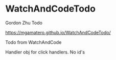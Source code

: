 # WatchAndCodeTodo
Gordon Zhu Todo

https://mgamatero.github.io/WatchAndCodeTodo/

Todo from WatchAndCode

Handler obj for click handlers.  No id's

